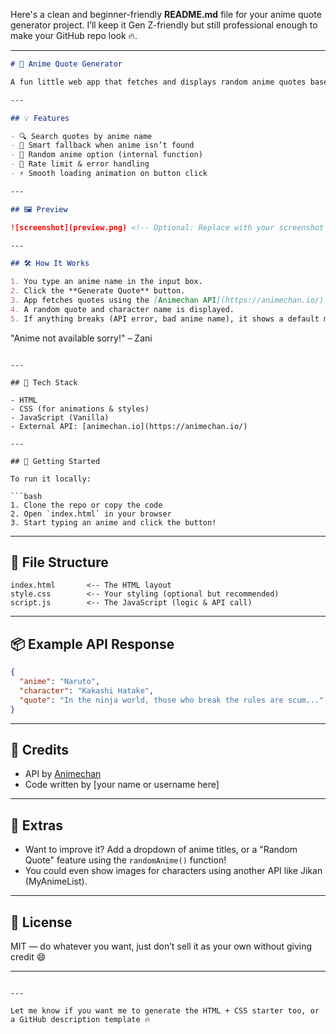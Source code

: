 Here's a clean and beginner-friendly **README.md** file for your anime quote generator project. I’ll keep it Gen Z-friendly but still professional enough to make your GitHub repo look 🔥.

---

```markdown
# 🎌 Anime Quote Generator

A fun little web app that fetches and displays random anime quotes based on the anime title you type. If the anime isn’t available or there’s an error, a custom fallback message is shown so it still looks clean!

---

## 💡 Features

- 🔍 Search quotes by anime name
- 🧠 Smart fallback when anime isn’t found
- 🎲 Random anime option (internal function)
- 🚫 Rate limit & error handling
- ⚡ Smooth loading animation on button click

---

## 🖼️ Preview

![screenshot](preview.png) <!-- Optional: Replace with your screenshot -->

---

## 🛠️ How It Works

1. You type an anime name in the input box.
2. Click the **Generate Quote** button.
3. App fetches quotes using the [Animechan API](https://animechan.io/).
4. A random quote and character name is displayed.
5. If anything breaks (API error, bad anime name), it shows a default message like:
```

"Anime not available sorry!" – Zani

````

---

## 🔧 Tech Stack

- HTML
- CSS (for animations & styles)
- JavaScript (Vanilla)
- External API: [animechan.io](https://animechan.io/)

---

## 🚀 Getting Started

To run it locally:

```bash
1. Clone the repo or copy the code
2. Open `index.html` in your browser
3. Start typing an anime and click the button!
````

---

## 📂 File Structure

```
index.html       <-- The HTML layout
style.css        <-- Your styling (optional but recommended)
script.js        <-- The JavaScript (logic & API call)
```

---

## 📦 Example API Response

```json
{
  "anime": "Naruto",
  "character": "Kakashi Hatake",
  "quote": "In the ninja world, those who break the rules are scum..."
}
```

---

## 🧠 Credits

* API by [Animechan](https://animechan.io/)
* Code written by \[your name or username here]

---

## 🧃 Extras

* Want to improve it? Add a dropdown of anime titles, or a "Random Quote" feature using the `randomAnime()` function!
* You could even show images for characters using another API like Jikan (MyAnimeList).

---

## 📜 License

MIT — do whatever you want, just don’t sell it as your own without giving credit 😄

---

```

---

Let me know if you want me to generate the HTML + CSS starter too, or a GitHub description template 🔥
```
